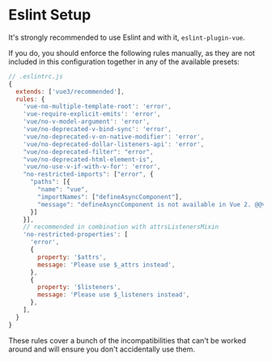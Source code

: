 # Eslint Setup

It's strongly recommended to use Eslint and with it, `eslint-plugin-vue`.

If you do, you should enforce the following rules manually, as they are not included in this configuration together in any of the available presets:

```js
// .eslintrc.js
{
  extends: ['vue3/recommended'],
  rules: {
    'vue-no-multiple-template-root': 'error',
    'vue-require-explicit-emits': 'error',
    'vue/no-v-model-argument': 'error',
    'vue/no-deprecated-v-bind-sync': 'error',
    'vue/no-deprecated-v-on-native-modifier': 'error',
    'vue/no-deprecated-dollar-listeners-api': 'error',
    "vue/no-deprecated-filter": "error",
    "vue/no-deprecated-html-element-is",
    'vue/no-use-v-if-with-v-for': 'error',
    "no-restricted-imports": ["error", {
      "paths": [{
        "name": "vue",
        "importNames": ["defineAsyncComponent"],
        "message": "defineAsyncComponent is not available in Vue 2. @@vue-bridge/runtime plans to provide support for this in the future."
      }]
    }],
    // recommended in combination with attrsListenersMixin
    'no-restricted-properties': [
      'error',
      {
        property: '$attrs',
        message: 'Please use $_attrs instead',
      },
      {
        property: '$listeners',
        message: 'Please use $_listeners instead',
      },
    ],
  }
}
```

These rules cover a bunch of the incompatibilities that can't be worked around and will ensure you don't accidentally use them.

